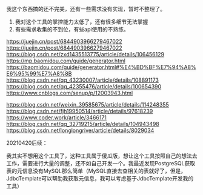 我这个东西搞的还不完美，还有一些需求没有实现，暂时不整理了。

1. 我对这个工具的掌控能力太低了，还有很多细节无法掌握
2. 有些需求收集的不到位，有些api使用的不熟练。

https://juejin.cn/post/6844903966279467022
https://juejin.cn/post/6844903966279467022
https://blog.csdn.net/zxd1435513775/article/details/106456129
https://mp.baomidou.com/guide/generator.html
https://baomidou.com/guide/generator.html#%E4%BD%BF%E7%94%A8%E6%95%99%E7%A8%8B
https://blog.csdn.net/qq_43230007/article/details/108891173
https://blog.csdn.net/qq_42355476/article/details/100654390
https://www.cnblogs.com/senup/p/12003943.html

https://blog.csdn.net/weixin_39585675/article/details/114248355
https://blog.csdn.net/fjh19950514/article/details/97618239
https://www.coder.work/article/3466171
https://blog.csdn.net/qq_32719215/article/details/104943498
https://blog.csdn.net/longlongriver/article/details/8029034

20210420后续：

我其实不想用这个工具了，这种工具属于傻瓜版，想让这个工具按照自己的想法去工作，需要进行大量的调整，还不如自己开发一个。我最近发现PostgreSQL获取表的元信息没有MySQL那么简单（MySQL直接去查相关的表就好了，但是，JdbcTemplate可以帮助我获取元信息，我可以考虑基于JdbcTemplate开发我的工具）